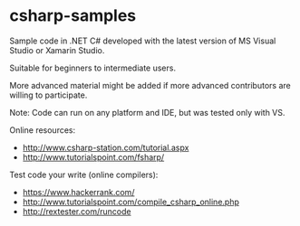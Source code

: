 # csharp-samples

Sample code in .NET C# developed with the latest version of MS Visual Studio or Xamarin Studio.

Suitable for beginners to intermediate users.

More advanced material might be added if more advanced contributors are willing to participate.

Note: Code can run on any platform and IDE, but was tested only with VS.

Online resources:
* http://www.csharp-station.com/tutorial.aspx
* http://www.tutorialspoint.com/fsharp/

Test code your write (online compilers):
* https://www.hackerrank.com/
* http://www.tutorialspoint.com/compile_csharp_online.php
* http://rextester.com/runcode

